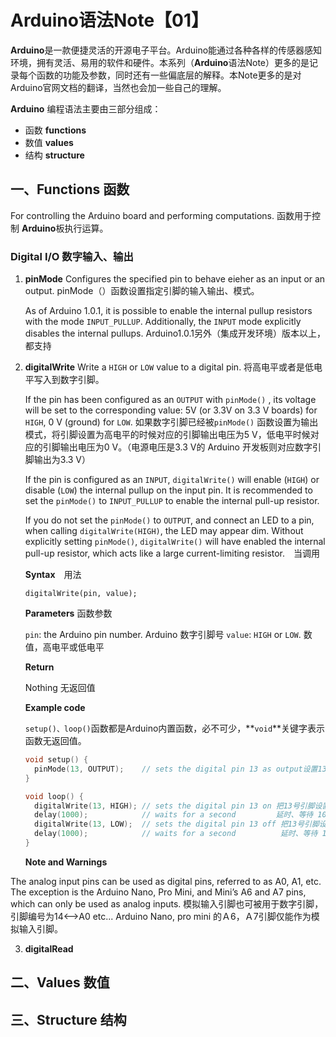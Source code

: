 # Arduino语法Note【01】

**Arduino**是一款便捷灵活的开源电子平台。Arduino能通过各种各样的传感器感知环境，拥有灵活、易用的软件和硬件。本系列（**Arduino**语法Note）更多的是记录每个函数的功能及参数，同时还有一些偏底层的解释。本Note更多的是对Arduino官网文档的翻译，当然也会加一些自己的理解。

**Arduino** 编程语法主要由三部分组成：

* 函数  **functions**
* 数值  **values**
* 结构  **structure** 

## 一、Functions 函数

For controlling the Arduino board and performing computations. 函数用于控制 **Arduino**板执行运算。

### Digital I/O 数字输入、输出

1. **pinMode** Configures the specified pin to behave eieher as an input or an output. pinMode（）函数设置指定引脚的输入输出、模式。

   As of Arduino 1.0.1, it is possible to enable the internal pullup resistors with the mode `INPUT_PULLUP`. Additionally, the `INPUT` mode explicitly disables the internal pullups.  Arduino1.0.1另外（集成开发环境）版本以上，都支持

1. **digitalWrite**  Write a `HIGH` or `LOW` value to a digital pin. 将高电平或者是低电平写入到数字引脚。

   If the pin has been configured as an `OUTPUT` with `pinMode()` , its voltage will be set to the corresponding value: 5V (or 3.3V on 3.3 V  boards) for `HIGH`, 0 V (ground) for `LOW`.  如果数字引脚已经被`pinMode()` 函数设置为输出模式，将引脚设置为高电平的时候对应的引脚输出电压为5 V，低电平时候对应的引脚输出电压为0 V。（电源电压是3.3 V的 Arduino 开发板则对应数字引脚输出为3.3 V）

   If the pin is configured as an `INPUT`, `digitalWrite()` will enable (`HIGH`) or disable (`LOW`) the internal pullup on the input pin. It is recommended to set the `pinMode()` to `INPUT_PULLUP` to enable the internal pull-up resistor. 

   If you do not set the `pinMode()` to `OUTPUT`, and connect an LED to a pin, when calling `digitalWrite(HIGH)`, the LED may appear dim. Without explicitly setting `pinMode()`, `digitalWrite()` will have enabled the internal pull-up resistor, which acts like a large current-limiting resistor.　当调用

   **Syntax**　用法

   `digitalWrite(pin, value);`

   **Parameters** 函数参数

   `pin`: the Arduino pin number. Arduino 数字引脚号
   `value`: `HIGH` or `LOW`. 数值，高电平或低电平 

   **Return**

   Nothing 无返回值

   **Example code**

   `setup()、loop()`函数都是Arduino内置函数，必不可少，**`void`**关键字表示函数无返回值。

   ```c++
   void setup() {
     pinMode(13, OUTPUT);    // sets the digital pin 13 as output设置13号引脚为输出模式
   }
   
   void loop() {
     digitalWrite(13, HIGH); // sets the digital pin 13 on 把13号引脚设置为高电平（5V）
     delay(1000);            // waits for a second         延时、等待 1000毫秒
     digitalWrite(13, LOW);  // sets the digital pin 13 off 把13号引脚设置为高电平（0V）
     delay(1000);            // waits for a second          延时、等待 1000毫秒
   }
   ```

    **Note and Warnings**  

The analog input pins can be used as digital pins, referred to as A0, A1, etc. The exception is the Arduino Nano, Pro Mini, and Mini’s A6 and A7 pins, which can only be used as analog inputs. 模拟输入引脚也可被用于数字引脚，引脚编号为14<-->A0 etc... Arduino Nano, pro mini 的Ａ6，Ａ7引脚仅能作为模拟输入引脚。

3. **digitalRead** 

## 二、Values 数值







## 三、Structure 结构

